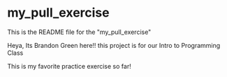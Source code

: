 # my_pull_exercise

This is the README file for the "my_pull_exercise"

Heya, Its Brandon Green here!!
this project is for our Intro to Programming Class

This is my favorite practice exercise so far!
